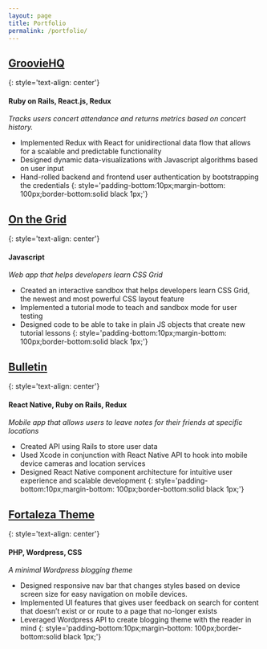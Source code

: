 ```yaml
---
layout: page
title: Portfolio
permalink: /portfolio/
---
```


## [GroovieHQ](https://grooviehq.com) 
{: style='text-align: center'}
#### Ruby on Rails, React.js, Redux
*Tracks users concert attendance and returns metrics based on concert history.*
* Implemented Redux with React for unidirectional data flow that allows for a scalable and predictable functionality
* Designed dynamic data-visualizations with Javascript algorithms based on user input
* Hand-rolled backend and frontend user authentication by bootstrapping the credentials
{: style='padding-bottom:10px;margin-bottom: 100px;border-bottom:solid black 1px;'}



## [On the Grid](https://ericwindmill.github.io/on-the-grid/)
{: style='text-align: center'}
#### Javascript
*Web app that helps developers learn CSS Grid*
* Created an interactive sandbox that helps developers learn CSS Grid, the newest and most powerful CSS layout feature
* Implemented a tutorial mode to teach and sandbox mode for user testing
* Designed code to be able to take in plain JS objects that create new tutorial lessons
{: style='padding-bottom:10px;margin-bottom: 100px;border-bottom:solid black 1px;'}



## [Bulletin](https://ericwindmill.github.io/later-chat-demo/)
{: style='text-align: center'}
#### React Native, Ruby on Rails, Redux
*Mobile app that allows users to leave notes for their friends at specific locations*
* Created API using Rails to store user data
* Used Xcode in conjunction with React Native API to hook into mobile device cameras and location services
* Designed React Native component architecture for intuitive user experience and scalable development
{: style='padding-bottom:10px;margin-bottom: 100px;border-bottom:solid black 1px;'}



## [Fortaleza Theme](https://github.com/ericwindmill/fortaleza_theme)
{: style='text-align: center'}
#### PHP, Wordpress, CSS
*A minimal Wordpress blogging theme*
* Designed responsive nav bar that changes styles based on device screen size for easy navigation on mobile devices.
* Implemented UI features that gives user feedback on search for content that doesn’t exist or or route to a page that no-longer exists
* Leveraged Wordpress API to create blogging theme with the reader in mind
{: style='padding-bottom:10px;margin-bottom: 100px;border-bottom:solid black 1px;'}
